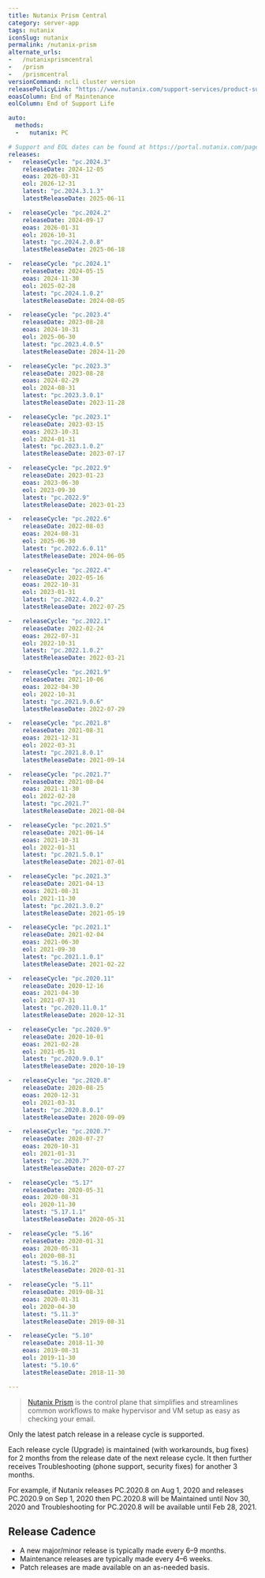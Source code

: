 ```yaml
---
title: Nutanix Prism Central
category: server-app
tags: nutanix
iconSlug: nutanix
permalink: /nutanix-prism
alternate_urls:
-   /nutanixprismcentral
-   /prism
-   /prismcentral
versionCommand: ncli cluster version
releasePolicyLink: "https://www.nutanix.com/support-services/product-support/support-policies-and-faqs"
eoasColumn: End of Maintenance
eolColumn: End of Support Life

auto:
  methods:
  -   nutanix: PC

# Support and EOL dates can be found at https://portal.nutanix.com/page/documents/eol/list?type=pc.
releases:
-   releaseCycle: "pc.2024.3"
    releaseDate: 2024-12-05
    eoas: 2026-03-31
    eol: 2026-12-31
    latest: "pc.2024.3.1.3"
    latestReleaseDate: 2025-06-11

-   releaseCycle: "pc.2024.2"
    releaseDate: 2024-09-17
    eoas: 2026-01-31
    eol: 2026-10-31
    latest: "pc.2024.2.0.8"
    latestReleaseDate: 2025-06-18

-   releaseCycle: "pc.2024.1"
    releaseDate: 2024-05-15
    eoas: 2024-11-30
    eol: 2025-02-28
    latest: "pc.2024.1.0.2"
    latestReleaseDate: 2024-08-05

-   releaseCycle: "pc.2023.4"
    releaseDate: 2023-08-28
    eoas: 2024-10-31
    eol: 2025-06-30
    latest: "pc.2023.4.0.5"
    latestReleaseDate: 2024-11-20

-   releaseCycle: "pc.2023.3"
    releaseDate: 2023-08-28
    eoas: 2024-02-29
    eol: 2024-08-31
    latest: "pc.2023.3.0.1"
    latestReleaseDate: 2023-11-28

-   releaseCycle: "pc.2023.1"
    releaseDate: 2023-03-15
    eoas: 2023-10-31
    eol: 2024-01-31
    latest: "pc.2023.1.0.2"
    latestReleaseDate: 2023-07-17

-   releaseCycle: "pc.2022.9"
    releaseDate: 2023-01-23
    eoas: 2023-06-30
    eol: 2023-09-30
    latest: "pc.2022.9"
    latestReleaseDate: 2023-01-23

-   releaseCycle: "pc.2022.6"
    releaseDate: 2022-08-03
    eoas: 2024-08-31
    eol: 2025-06-30
    latest: "pc.2022.6.0.11"
    latestReleaseDate: 2024-06-05

-   releaseCycle: "pc.2022.4"
    releaseDate: 2022-05-16
    eoas: 2022-10-31
    eol: 2023-01-31
    latest: "pc.2022.4.0.2"
    latestReleaseDate: 2022-07-25

-   releaseCycle: "pc.2022.1"
    releaseDate: 2022-02-24
    eoas: 2022-07-31
    eol: 2022-10-31
    latest: "pc.2022.1.0.2"
    latestReleaseDate: 2022-03-21

-   releaseCycle: "pc.2021.9"
    releaseDate: 2021-10-06
    eoas: 2022-04-30
    eol: 2022-10-31
    latest: "pc.2021.9.0.6"
    latestReleaseDate: 2022-07-29

-   releaseCycle: "pc.2021.8"
    releaseDate: 2021-08-31
    eoas: 2021-12-31
    eol: 2022-03-31
    latest: "pc.2021.8.0.1"
    latestReleaseDate: 2021-09-14

-   releaseCycle: "pc.2021.7"
    releaseDate: 2021-08-04
    eoas: 2021-11-30
    eol: 2022-02-28
    latest: "pc.2021.7"
    latestReleaseDate: 2021-08-04

-   releaseCycle: "pc.2021.5"
    releaseDate: 2021-06-14
    eoas: 2021-10-31
    eol: 2022-01-31
    latest: "pc.2021.5.0.1"
    latestReleaseDate: 2021-07-01

-   releaseCycle: "pc.2021.3"
    releaseDate: 2021-04-13
    eoas: 2021-08-31
    eol: 2021-11-30
    latest: "pc.2021.3.0.2"
    latestReleaseDate: 2021-05-19

-   releaseCycle: "pc.2021.1"
    releaseDate: 2021-02-04
    eoas: 2021-06-30
    eol: 2021-09-30
    latest: "pc.2021.1.0.1"
    latestReleaseDate: 2021-02-22

-   releaseCycle: "pc.2020.11"
    releaseDate: 2020-12-16
    eoas: 2021-04-30
    eol: 2021-07-31
    latest: "pc.2020.11.0.1"
    latestReleaseDate: 2020-12-31

-   releaseCycle: "pc.2020.9"
    releaseDate: 2020-10-01
    eoas: 2021-02-28
    eol: 2021-05-31
    latest: "pc.2020.9.0.1"
    latestReleaseDate: 2020-10-19

-   releaseCycle: "pc.2020.8"
    releaseDate: 2020-08-25
    eoas: 2020-12-31
    eol: 2021-03-31
    latest: "pc.2020.8.0.1"
    latestReleaseDate: 2020-09-09

-   releaseCycle: "pc.2020.7"
    releaseDate: 2020-07-27
    eoas: 2020-10-31
    eol: 2021-01-31
    latest: "pc.2020.7"
    latestReleaseDate: 2020-07-27

-   releaseCycle: "5.17"
    releaseDate: 2020-05-31
    eoas: 2020-08-31
    eol: 2020-11-30
    latest: "5.17.1.1"
    latestReleaseDate: 2020-05-31

-   releaseCycle: "5.16"
    releaseDate: 2020-01-31
    eoas: 2020-05-31
    eol: 2020-08-31
    latest: "5.16.2"
    latestReleaseDate: 2020-01-31

-   releaseCycle: "5.11"
    releaseDate: 2019-08-31
    eoas: 2020-01-31
    eol: 2020-04-30
    latest: "5.11.3"
    latestReleaseDate: 2019-08-31

-   releaseCycle: "5.10"
    releaseDate: 2018-11-30
    eoas: 2019-08-31
    eol: 2019-11-30
    latest: "5.10.6"
    latestReleaseDate: 2018-11-30

---
```


> [Nutanix Prism](https://www.nutanix.com/uk/products/prism) is the control plane that simplifies
> and streamlines common workflows to make hypervisor and VM setup as easy as checking your email.

Only the latest patch release in a release cycle is supported.

Each release cycle (Upgrade) is maintained (with workarounds, bug fixes) for 2 months from the
release date of the next release cycle. It then further receives Troubleshooting (phone support,
security fixes) for another 3 months.

For example, if Nutanix releases PC.2020.8 on Aug 1, 2020 and releases PC.2020.9 on Sep 1, 2020 then
PC.2020.8 will be Maintained until Nov 30, 2020 and Troubleshooting for PC.2020.8 will be available
until Feb 28, 2021.

## Release Cadence

* A new major/minor release is typically made every 6–9 months.
* Maintenance releases are typically made every 4–6 weeks.
* Patch releases are made available on an as-needed basis.
